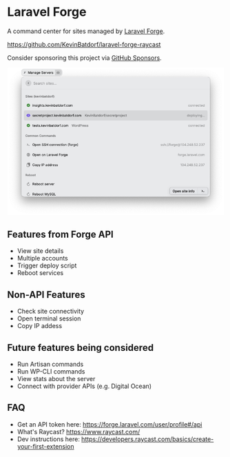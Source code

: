 # Laravel Forge
A command center for sites managed by [Laravel Forge](https://forge.laravel.com/).

https://github.com/KevinBatdorf/laravel-forge-raycast

Consider sponsoring this project via [GitHub Sponsors](https://github.com/KevinBatdorf).

<img src="assets/screenshot.png" />

## Features from Forge API
- View site details
- Multiple accounts
- Trigger deploy script
- Reboot services

## Non-API Features
- Check site connectivity
- Open terminal session
- Copy IP addess

## Future features being considered
- Run Artisan commands
- Run WP-CLI commands
- View stats about the server
- Connect with provider APIs (e.g. Digital Ocean)

## FAQ
- Get an API token here: https://forge.laravel.com/user/profile#/api
- What's Raycast? https://www.raycast.com/
- Dev instructions here: https://developers.raycast.com/basics/create-your-first-extension
